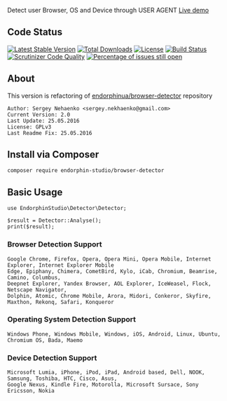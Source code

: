 Detect user Browser, OS and Device through USER AGENT
[Live demo](http://detector.endorphin-studio.ru/demo/)

## Code Status
[![Latest Stable Version](https://poser.pugx.org/endorphin-studio/browser-detector/v/stable)](https://packagist.org/packages/endorphin-studio/browser-detector)
[![Total Downloads](https://poser.pugx.org/endorphin-studio/browser-detector/downloads)](https://packagist.org/packages/endorphin-studio/browser-detector)
[![License](https://poser.pugx.org/endorphin-studio/browser-detector/license)](https://packagist.org/packages/endorphin-studio/browser-detector)
[![Build Status](https://travis-ci.org/endorphin-studio/browser-detector.svg?branch=2.0.1)](https://travis-ci.org/endorphin-studio/browser-detector)
[![Scrutinizer Code Quality](https://scrutinizer-ci.com/g/endorphin-studio/browser-detector/badges/quality-score.png?b=2.0.1)](https://scrutinizer-ci.com/g/endorphin-studio/browser-detector/?branch=2.0.1)
[![Percentage of issues still open](http://isitmaintained.com/badge/open/endorphin-studio/browser-detector.svg)](http://isitmaintained.com/project/endorphin-studio/browser-detector "Percentage of issues still open")

## About
This version is refactoring of [endorphinua/browser-detector](https://github.com/endorphinua/browser-detector) repository

	Author: Sergey Nehaenko <sergey.nekhaenko@gmail.com>
	Current Version: 2.0
	Last Update: 25.05.2016
	License: GPLv3
	Last Readme Fix: 25.05.2016

## Install via Composer
    composer require endorphin-studio/browser-detector

## Basic Usage

    use EndorphinStudio\Detector\Detector;

    $result = Detector::Analyse();
    print($result);

### Browser Detection Support

    Google Chrome, Firefox, Opera, Opera Mini, Opera Mobile, Internet Explorer, Internet Explorer Mobile
    Edge, Epiphany, Chimera, CometBird, Kylo, iCab, Chromium, Beamrise, Camino, Columbus,
    Deepnet Explorer, Yandex Browser, AOL Explorer, IceWeasel, Flock, Netscape Navigator,
    Dolphin, Atomic, Chrome Mobile, Arora, Midori, Conkeror, Skyfire, Maxthon, Rekonq, Safari, Konqueror

### Operating System Detection Support

    Windows Phone, Windows Mobile, Windows, iOS, Android, Linux, Ubuntu, Chromium OS, Bada, Maemo

### Device Detection Support

    Microsoft Lumia, iPhone, iPod, iPad, Android based, Dell, NOOK, Samsung, Toshiba, HTC, Cisco, Asus,
    Google Nexus, Kindle Fire, Motorolla, Microsoft Sursace, Sony Ericsson, Nokia